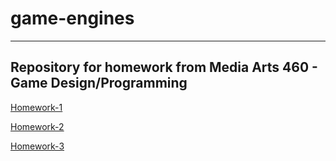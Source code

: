 # game-engines
---
Repository for homework from Media Arts 460 - Game Design/Programming
---

[Homework-1](./Homework-1)

[Homework-2](./Homework-2)

[Homework-3](./Homework-3)
